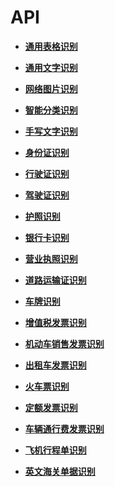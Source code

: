 # API<a name="ocr_03_0014"></a>

-   **[通用表格识别](通用表格识别.md)**  

-   **[通用文字识别](通用文字识别.md)**  

-   **[网络图片识别](网络图片识别.md)**  

-   **[智能分类识别](智能分类识别.md)**  

-   **[手写文字识别](手写文字识别.md)**  

-   **[身份证识别](身份证识别.md)**  

-   **[行驶证识别](行驶证识别.md)**  

-   **[驾驶证识别](驾驶证识别.md)**  

-   **[护照识别](护照识别.md)**  

-   **[银行卡识别](银行卡识别.md)**  

-   **[营业执照识别](营业执照识别.md)**  

-   **[道路运输证识别](道路运输证识别.md)**  

-   **[车牌识别](车牌识别.md)**  

-   **[增值税发票识别](增值税发票识别.md)**  

-   **[机动车销售发票识别](机动车销售发票识别.md)**  

-   **[出租车发票识别](出租车发票识别.md)**  

-   **[火车票识别](火车票识别.md)**  

-   **[定额发票识别](定额发票识别.md)**  

-   **[车辆通行费发票识别](车辆通行费发票识别.md)**  

-   **[飞机行程单识别](飞机行程单识别.md)**  

-   **[英文海关单据识别](英文海关单据识别.md)**  


